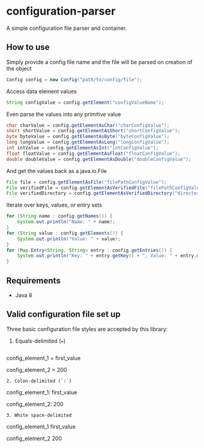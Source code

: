 # configuration-parser

A simple configuration file parser and container. 

## How to use

Simply provide a config file name and the file will be parsed on creation of the object
```java
Config config = new Config("path/to/config/file");
```

Access data element values
```java
String configValue = config.getElement("configValueName");
```

Even parse the values into any primitive value
```java
char charValue = config.getElementAsChar("charConfigValue");
short shortValue = config.getElementAsShort("shortConfigValue");
byte byteValue = config.getElementAsByte("byteConfigValue");
long longValue = config.getElementAsLong("longConfigValue");
int intValue = config.getElementAsInt("intConfigValue");
float floatValue = config.getElementAsFloat("floatConfigValue");
double doubleValue = config.getElementAsDouble("doubleConfigValue");
```

And get the values back as a java.io.File
```java
File file = config.getElementAsFile("filePathConfigValue");
File verifiedFile = config.getElementAsVerifiedFile("filePathConfigValue");
File verifiedDirectory = config.getElementAsVerifiedDirectory("directoryPathConfigValue");
```

Iterate over keys, values, or entry sets
```java
for (String name : config.getNames()) {
    System.out.println("Name: " + name);
}
for (String value : config.getElements()) {
    System.out.println("Value: " + value);
}
for (Map.Entry<String, String> entry : config.getEntries()) {
    System.out.println("Key: " + entry.getKey() + ", Value: " + entry.getValue());
}
```

## Requirements

* Java 8


## Valid configuration file set up

Three basic configuration file styles are accepted by this library:

1. Equals-delimited (`=`)
   ```
  config_element_1 = first_value

  config_element_2 = 200
  ```
2. Colon-delimited (`:`)
  ```
  config_element_1: first_value
  
  config_element_2: 200
  ```
3. White space-delimited
  ```
  config_element_1       first_value
  
  config_element_2       200
  ```
